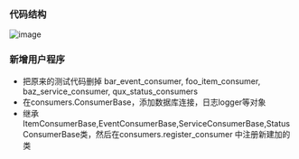 ### 代码结构
![image](https://user-images.githubusercontent.com/16145883/70503160-c937b080-1b5d-11ea-8477-82ff68e438ea.png)

### 新增用户程序
* 把原来的测试代码删掉 bar_event_consumer, foo_item_consumer, baz_service_consumer, qux_status_consumers
* 在consumers.ConsumerBase，添加数据库连接，日志logger等对象
* 继承ItemConsumerBase,EventConsumerBase,ServiceConsumerBase,StatusConsumerBase类，然后在consumers.register_consumer 中注册新建加的类


